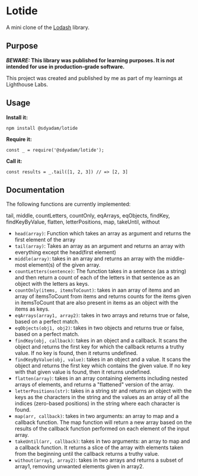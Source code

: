 # Lotide

A mini clone of the [Lodash](https://lodash.com) library.

## Purpose

**_BEWARE:_ This library was published for learning purposes. It is _not_ intended for use in production-grade software.**

This project was created and published by me as part of my learnings at Lighthouse Labs. 

## Usage

**Install it:**

`npm install @sdyadam/lotide`

**Require it:**

`const _ = require('@sdyadam/lotide');`

**Call it:**

`const results = _.tail([1, 2, 3]) // => [2, 3]`

## Documentation

The following functions are currently implemented:
 
  tail,
  middle,
  countLetters,
  countOnly,
  eqArrays,
  eqObjects,
  findKey,
  findKeyByValue,
  flatten,
  letterPositions,
  map,
  takeUntil,
  without
* `head(array)`: Function which takes an array as argument and returns the first element of the array
* `tail(array)`: Takes an array as an argument and returns an array with everything except the head(first element)
* `middle(array)`: takes in an array and returns an array with the middle-most element(s) of the given array.
* `countLetters(sentence)`: The function takes in a sentence (as a string) and then return a count of each of the letters in that sentence as an object with the letters as keys.
* `countOnly(items, itemsToCount)`: takes in aan array of items and an array of itemsToCount from items and returns counts for the items given in itemsToCount that are also present in items as an object with the items as keys.
* `eqArrays(array1, array2)`: takes in two arrays and returns true or false, based on a perfect match.
* `eqObjects(obj1, obj2)`: takes in two objects and returns true or false, based on a perfect match.
* `findKey(obj, callback)`:  takes in an object and a callback. It scans the object and returns the first key for which the callback returns a truthy value. If no key is found, then it returns undefined.
* `findKeyByValue(obj, value)`: takes in an object and a value. It scans the object and returns the first key which contains the given value. If no key with that given value is found, then it returns undefined.
* `flatten(array)`: takes in an array containing elements including nested arrays of elements, and returns a "flattened" version of the array.
* `letterPositions(str)`: takes in a string str and returns an object with the keys as the characters in the string and the values as an array of all the indices (zero-based positions) in the string where each character is found.
* `map(arr, callback)`: takes in two arguments: an array to map and a callback function. The map function will return a new array based on the results of the callback function performed on each element of the input array.
* `takeUntil(arr, callback)`: takes in two arguments: an array to map and a callback function. It returns a slice of the array with elements taken from the beginning until the callback returns a truthy value.
* `without(array1, array2)`: takes in two arrays and returns a subset of array1, removing unwanted elements given in array2.